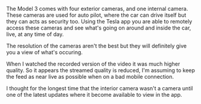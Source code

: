 The Model 3 comes with four exterior cameras, and one internal camera. These cameras are used for auto pilot, where the car can drive itself but they can acts as security too. Using the Tesla app you are able to remotely access these cameras and see what's going on around and inside the car, live, at any time of day.

The resolution of the cameras aren't the best but they will definitely give you a view of what's occuring.

When I watched the recorded version of the video it was much higher quality. So it appears the streamed quality is reduced, I'm assuming to keep the feed as near live as possible when on a bad mobile connection.

I thought for the longest time that the interior camera wasn't a camera until one of the latest updates where it become available to view in the app.
